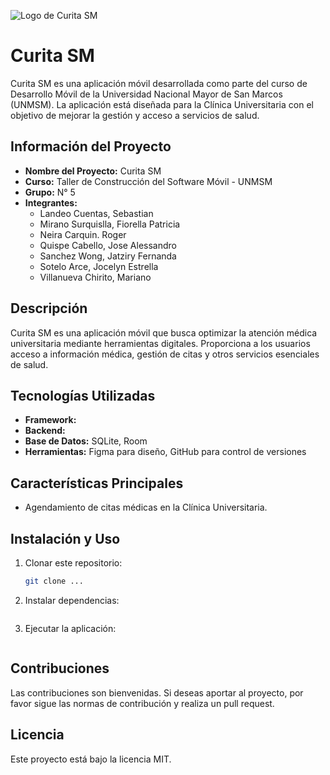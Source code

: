 ![Logo de Curita SM](clinica_unmsm_app/app/app/src/main/res/drawable/logo.png)

# Curita SM

Curita SM es una aplicación móvil desarrollada como parte del curso de Desarrollo Móvil de la Universidad Nacional Mayor de San Marcos (UNMSM). La aplicación está diseñada para la Clínica Universitaria con el objetivo de mejorar la gestión y acceso a servicios de salud.

## Información del Proyecto

- **Nombre del Proyecto:** Curita SM
- **Curso:** Taller de Construcción del Software Móvil - UNMSM
- **Grupo:** N° 5
- **Integrantes:**
  - Landeo Cuentas, Sebastian 
  - Mirano Surquislla, Fiorella Patricia
  - Neira Carquin. Roger
  - Quispe Cabello, Jose Alessandro
  - Sanchez Wong, Jatziry Fernanda
  - Sotelo Arce, Jocelyn Estrella
  - Villanueva Chirito, Mariano

## Descripción

Curita SM es una aplicación móvil que busca optimizar la atención médica universitaria mediante herramientas digitales. Proporciona a los usuarios acceso a información médica, gestión de citas y otros servicios esenciales de salud.

## Tecnologías Utilizadas

- **Framework:** 
- **Backend:** 
- **Base de Datos:** SQLite, Room
- **Herramientas:** Figma para diseño, GitHub para control de versiones

## Características Principales

- Agendamiento de citas médicas en la Clínica Universitaria.

## Instalación y Uso

1. Clonar este repositorio:
   ```bash
   git clone ...
   ```
2. Instalar dependencias:
   ```bash
   
   ```
3. Ejecutar la aplicación:
   ```bash
   
   ```

## Contribuciones

Las contribuciones son bienvenidas. Si deseas aportar al proyecto, por favor sigue las normas de contribución y realiza un pull request.

## Licencia

Este proyecto está bajo la licencia MIT.
